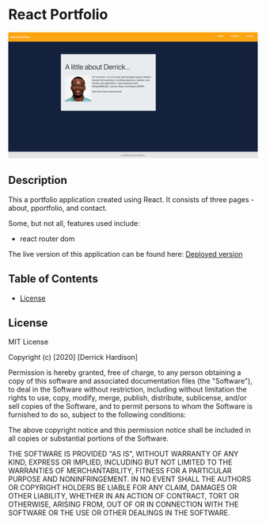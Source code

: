 # React Portfolio

![React Portfolio Final Image](public/images/aboutPage.png)

## Description

This a portfolio application created using React. It consists of three pages - about, pportfolio, and contact. 

Some, but not all, features used include:

- react router dom

The live version of this application can be found here: [Deployed version](https://derrickhardison.github.io/react-portfolio/)



## Table of Contents

- [License](#license)

## License

MIT License

Copyright (c) [2020] [Derrick Hardison]

Permission is hereby granted, free of charge, to any person obtaining a copy
of this software and associated documentation files (the "Software"), to deal
in the Software without restriction, including without limitation the rights
to use, copy, modify, merge, publish, distribute, sublicense, and/or sell
copies of the Software, and to permit persons to whom the Software is
furnished to do so, subject to the following conditions:

The above copyright notice and this permission notice shall be included in all
copies or substantial portions of the Software.

THE SOFTWARE IS PROVIDED "AS IS", WITHOUT WARRANTY OF ANY KIND, EXPRESS OR
IMPLIED, INCLUDING BUT NOT LIMITED TO THE WARRANTIES OF MERCHANTABILITY,
FITNESS FOR A PARTICULAR PURPOSE AND NONINFRINGEMENT. IN NO EVENT SHALL THE
AUTHORS OR COPYRIGHT HOLDERS BE LIABLE FOR ANY CLAIM, DAMAGES OR OTHER
LIABILITY, WHETHER IN AN ACTION OF CONTRACT, TORT OR OTHERWISE, ARISING FROM,
OUT OF OR IN CONNECTION WITH THE SOFTWARE OR THE USE OR OTHER DEALINGS IN THE
SOFTWARE.
